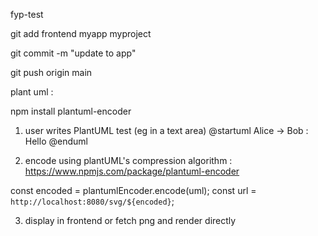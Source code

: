 ﻿ fyp-test


git add frontend myapp myproject

git commit -m "update to app"

git push origin main



plant uml : 

npm install plantuml-encoder

1) user writes PlantUML test (eg in a text area)
@startuml
Alice -> Bob : Hello
@enduml

2) encode using plantUML's compression algorithm : https://www.npmjs.com/package/plantuml-encoder

  const encoded = plantumlEncoder.encode(uml);
  const url = `http://localhost:8080/svg/${encoded}`;

3) display in frontend or fetch png and render directly